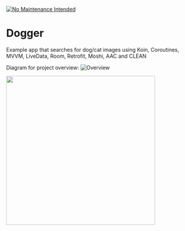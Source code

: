 [![No Maintenance Intended](http://unmaintained.tech/badge.svg)](http://unmaintained.tech/)

# Dogger
Example app that searches for dog/cat images using Koin, Coroutines, MVVM, LiveData, Room, Retrofit, Moshi, AAC and CLEAN

Diagram for project overview:
![Overview](https://i.imgur.com/RpC5oLH.png)

<img src="/2020-04-21 16.22.50.gif?raw=true" width="400px">
